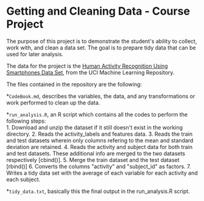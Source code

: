 # Getting and Cleaning Data - Course Project

The purpose of this project is to demonstrate the student's ability to collect, work with, and clean a data set. The goal is to prepare tidy data that can be used for later analysis.

The data for the project is the  [Human Activity Recognition Using Smartphones Data Set](http://archive.ics.uci.edu/ml/datasets/Human+Activity+Recognition+Using+Smartphones#), from the UCI Machine Learning Repository.

The files contained in the repository are the following:

*`CodeBook.md`, describes the variables, the data, and any transformations or work performed to clean up the data.

*`run_analysis.R`, an R script which contains all the codes to perform the following steps:    
	1. Download and unzip the dataset if it still doesn't exist in the working directory.
	2. Reads the activity_labels and features data.
	3. Reads the train and test datasets wherein only columns refering to the mean and standard deviation are retained.
	4. Reads the activity and subject data for both train and test datasets. These additional info are merged to the two datasets respectively [cbind()].
	5. Merge the train dataset and the test dataset [rbind()]
	6. Converts the columns "activity" and "subject_id" as factors.
	7. Writes a tidy data set with the average of each variable for each activity and each subject.

*`tidy_data.txt`, basically this the final output in the run_analysis.R script. 